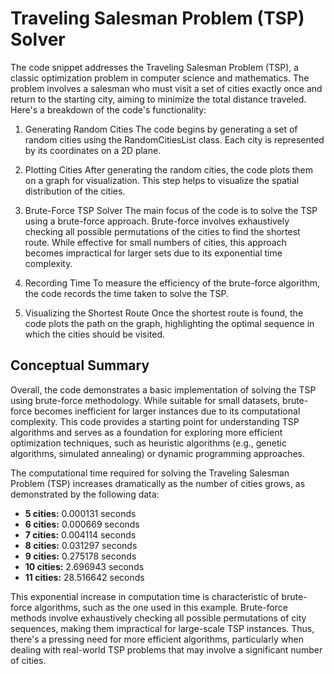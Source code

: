 # Traveling Salesman Problem (TSP) Solver

The code snippet addresses the Traveling Salesman Problem (TSP), a classic optimization problem in computer science and mathematics. The problem involves a salesman who must visit a set of cities exactly once and return to the starting city, aiming to minimize the total distance traveled. Here's a breakdown of the code's functionality:

1. Generating Random Cities
The code begins by generating a set of random cities using the RandomCitiesList class. Each city is represented by its coordinates on a 2D plane.

2. Plotting Cities
After generating the random cities, the code plots them on a graph for visualization. This step helps to visualize the spatial distribution of the cities.

3. Brute-Force TSP Solver
The main focus of the code is to solve the TSP using a brute-force approach. Brute-force involves exhaustively checking all possible permutations of the cities to find the shortest route. While effective for small numbers of cities, this approach becomes impractical for larger sets due to its exponential time complexity.

4. Recording Time
To measure the efficiency of the brute-force algorithm, the code records the time taken to solve the TSP.

5. Visualizing the Shortest Route
Once the shortest route is found, the code plots the path on the graph, highlighting the optimal sequence in which the cities should be visited.

## Conceptual Summary
Overall, the code demonstrates a basic implementation of solving the TSP using brute-force methodology. While suitable for small datasets, brute-force becomes inefficient for larger instances due to its computational complexity. This code provides a starting point for understanding TSP algorithms and serves as a foundation for exploring more efficient optimization techniques, such as heuristic algorithms (e.g., genetic algorithms, simulated annealing) or dynamic programming approaches.

The computational time required for solving the Traveling Salesman Problem (TSP) increases dramatically as the number of cities grows, as demonstrated by the following data:

- **5 cities:** 0.000131 seconds
- **6 cities:** 0.000669 seconds
- **7 cities:** 0.004114 seconds
- **8 cities:** 0.031297 seconds
- **9 cities:** 0.275178 seconds
- **10 cities:** 2.696943 seconds
- **11 cities:** 28.516642 seconds

This exponential increase in computation time is characteristic of brute-force algorithms, such as the one used in this example. Brute-force methods involve exhaustively checking all possible permutations of city sequences, making them impractical for large-scale TSP instances. Thus, there's a pressing need for more efficient algorithms, particularly when dealing with real-world TSP problems that may involve a significant number of cities.





